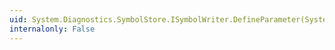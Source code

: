 ```yaml
---
uid: System.Diagnostics.SymbolStore.ISymbolWriter.DefineParameter(System.String,System.Reflection.ParameterAttributes,System.Int32,System.Diagnostics.SymbolStore.SymAddressKind,System.Int32,System.Int32,System.Int32)
internalonly: False
---
```

